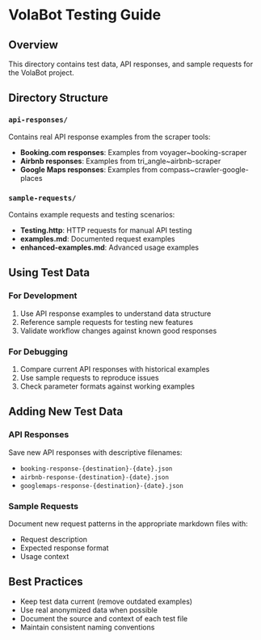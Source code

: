 # VolaBot Testing Guide

## Overview
This directory contains test data, API responses, and sample requests for the VolaBot project.

## Directory Structure

### `api-responses/`
Contains real API response examples from the scraper tools:
- **Booking.com responses**: Examples from voyager~booking-scraper
- **Airbnb responses**: Examples from tri_angle~airbnb-scraper  
- **Google Maps responses**: Examples from compass~crawler-google-places

### `sample-requests/`
Contains example requests and testing scenarios:
- **Testing.http**: HTTP requests for manual API testing
- **examples.md**: Documented request examples
- **enhanced-examples.md**: Advanced usage examples

## Using Test Data

### For Development
1. Use API response examples to understand data structure
2. Reference sample requests for testing new features
3. Validate workflow changes against known good responses

### For Debugging
1. Compare current API responses with historical examples
2. Use sample requests to reproduce issues
3. Check parameter formats against working examples

## Adding New Test Data

### API Responses
Save new API responses with descriptive filenames:
- `booking-response-{destination}-{date}.json`
- `airbnb-response-{destination}-{date}.json`
- `googlemaps-response-{destination}-{date}.json`

### Sample Requests
Document new request patterns in the appropriate markdown files with:
- Request description
- Expected response format
- Usage context

## Best Practices
- Keep test data current (remove outdated examples)
- Use real anonymized data when possible
- Document the source and context of each test file
- Maintain consistent naming conventions
